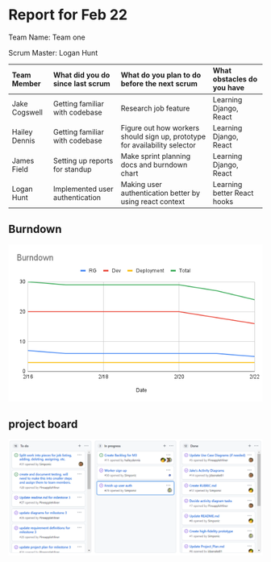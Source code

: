 # Report for Feb 22

Team Name: Team one

Scrum Master: Logan Hunt

| Team Member   | What did you do since last scrum | What do you plan to do before the next scrum                               | What obstacles do you have  |
| :---          | :---                             | :---                                                                       | :---                        |
| Jake Cogswell | Getting familiar with codebase   | Research job feature                                                       | Learning Django, React      |
| Hailey Dennis | Getting familiar with codebase   | Figure out how workers should sign up, prototype for availability selector | Learning Django, React      |
| James Field   | Setting up reports for standup   | Make sprint planning docs and burndown chart                               | Learning Django, React      |
| Logan Hunt    | Implemented user authentication  | Making user authentication better by using react context                   | Learning better React hooks |

## Burndown

![](burndown_charts/Burndownfeb22.png)

## project board

![feb22_standup](project_board/2.22_standup.PNG)